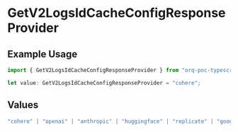 # GetV2LogsIdCacheConfigResponseProvider

## Example Usage

```typescript
import { GetV2LogsIdCacheConfigResponseProvider } from "orq-poc-typescript-multi-env-version/models/operations";

let value: GetV2LogsIdCacheConfigResponseProvider = "cohere";
```

## Values

```typescript
"cohere" | "openai" | "anthropic" | "huggingface" | "replicate" | "google" | "google-ai" | "azure" | "aws" | "anyscale" | "perplexity" | "groq" | "fal" | "leonardoai" | "nvidia"
```